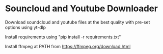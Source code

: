 # Souncloud and Youtube Downloader
Download soundcloud and youtube files at the best quality with pre-set options using yt-dlp

Install requirements using "pip install -r requirements.txt"

Install ffmpeg at PATH from https://ffmpeg.org/download.html
